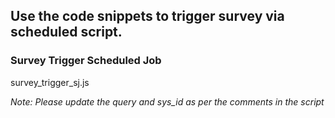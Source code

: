 ## Use the code snippets to trigger survey via scheduled script. 

### Survey Trigger Scheduled Job
survey_trigger_sj.js

*Note:  Please update the query and sys_id as per the comments in the script*
